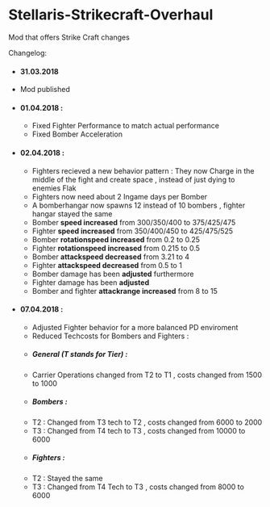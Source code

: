 # Stellaris-Strikecraft-Overhaul
Mod that offers Strike Craft changes

Changelog:
* #### 31.03.2018 
 * Mod published
* #### 01.04.2018 : 
  * Fixed Fighter Performance to match actual performance
  * Fixed Bomber Acceleration
* #### 02.04.2018 :
  * Fighters recieved a new behavior pattern : They now Charge in the middle of the fight and create space , instead of just dying to enemies Flak
  * Fighters now need about 2 Ingame days per Bomber
  * A bomberhangar now spawns 12 instead of 10 bombers , fighter hangar stayed the same
  * Bomber **speed increased** from 300/350/400 to 375/425/475
  * Fighter **speed increased** from 350/400/450 to 425/475/525
  * Bomber **rotationspeed increased** from 0.2 to 0.25
  * Fighter **rotationspeed increased** from 0.215 to 0.5
  * Bomber **attackspeed decreased** from 3.21 to 4
  * Fighter **attackspeed decreased** from 0.5 to 1
  * Bomber damage has been __adjusted__ furthermore
  * Fighter damage has been __adjusted__
  * Bomber and fighter **attackrange increased** from 8 to 15
 
* #### 07.04.2018 :
  * Adjusted Fighter behavior for a more balanced PD enviroment
  * Reduced Techcosts for Bombers and Fighters :
  * ##### General (T stands for Tier) :
   * Carrier Operations changed from T2 to T1 , costs changed from 1500 to 1000
  * ##### Bombers :
   * T2 : Changed from T3 tech to T2 , costs changed from 6000 to 2000
   * T3 : Changed from T4 tech to T3 , costs changed from 10000 to 6000
  * ##### Fighters :
   * T2 : Stayed the same
   * T3 : Changed from T4 Tech to T3 , costs changed from 8000 to 6000
